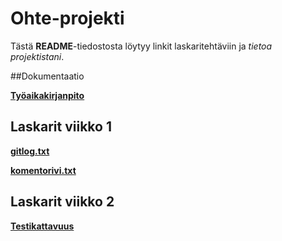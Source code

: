 # Ohte-projekti

Tästä **README**-tiedostosta löytyy linkit laskaritehtäviin ja *tietoa projektistani*.

##Dokumentaatio

**[Työaikakirjanpito]()**

## Laskarit viikko 1

**[gitlog.txt](https://github.com/amalia53/ot-harjoitustyo/blob/master/laskarit/viikko1/gitlog.txt)**

**[komentorivi.txt](https://github.com/amalia53/ot-harjoitustyo/blob/master/laskarit/viikko1/komentorivi.txt)**

## Laskarit viikko 2

**[Testikattavuus](https://github.com/amalia53/ot-harjoitustyo/blob/master/laskarit/viikko2/testikattavuus.png)**
